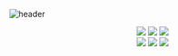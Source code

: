 ![header](https://capsule-render.vercel.app/api?type=venom&color=BAFFE2&height=150&section=header&text=Suhyun%20Kim&fontSize=40&animation=fadeIn)
<div align=center>
<img src="https://img.shields.io/badge/JavaScript-FAF19E?style=flat=squre&logo=JavaScript&logoColor=ffffff"/>
<img src="https://img.shields.io/badge/TypeScript-94DFFF?style=flat=squre&logo=TypeScript&logoColor=ffffff"/>
<img src="https://img.shields.io/badge/React-93D0F4?style=flat-squre&logo=react&logoColor=white">

</div>
<div align=center>
  <img src="https://img.shields.io/badge/Next.js-dfdfdf?style=flat-square&logo=Next.js&logoColor=ffffff">

<img src="https://img.shields.io/badge/Python-98BCDA?style=flat=squre&logo=Python&logoColor=ffffff"/>
<img src="https://img.shields.io/badge/C++-94ABFF?style=flat=squre&logo=C%2B%2B&logoColor=ffffff"/>
</div>
